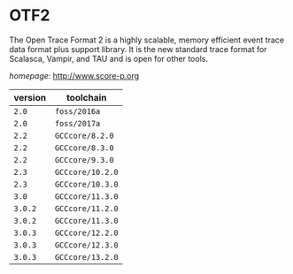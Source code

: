 # OTF2

The Open Trace Format 2 is a highly scalable, memory efficient event  trace data format plus support library. It is the new standard trace format for  Scalasca, Vampir, and TAU and is open for other tools.

*homepage*: <http://www.score-p.org>

version | toolchain
--------|----------
``2.0`` | ``foss/2016a``
``2.0`` | ``foss/2017a``
``2.2`` | ``GCCcore/8.2.0``
``2.2`` | ``GCCcore/8.3.0``
``2.2`` | ``GCCcore/9.3.0``
``2.3`` | ``GCCcore/10.2.0``
``2.3`` | ``GCCcore/10.3.0``
``3.0`` | ``GCCcore/11.3.0``
``3.0.2`` | ``GCCcore/11.2.0``
``3.0.2`` | ``GCCcore/11.3.0``
``3.0.3`` | ``GCCcore/12.2.0``
``3.0.3`` | ``GCCcore/12.3.0``
``3.0.3`` | ``GCCcore/13.2.0``
